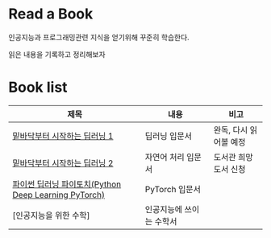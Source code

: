 # Read a Book
인공지능과 프로그래밍관련 지식을 얻기위해 꾸준히 학습한다.  

읽은 내용을 기록하고 정리해보자

# Book list
|제목|내용|비고|
|----|----|----|
|[밑바닥부터 시작하는 딥러닝 1](./밑바닥부터_시작하는_딥러닝_1/README.md)|딥러닝 입문서|완독, 다시 읽어볼 예정|
|[밑바닥부터 시작하는 딥러닝 2](./밑바닥부터_시작하는_딥러닝_2/README.md)|자연어 처리 입문서|도서관 희망도서 신청|
|[파이썬 딥러닝 파이토치(Python Deep Learning PyTorch)](./파이썬_데이터_분석_입문/README.md)|PyTorch 입문서||전자책 희망도서 신청처리중|
|[인공지능을 위한 수학]|인공지능에 쓰이는 수학서|
